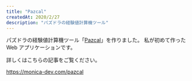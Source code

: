 ```yaml
---
title: "Pazcal"
createdAt: 2020/2/27
description: "パズドラの経験値計算機ツール"
---
```


パズドラの経験値計算機ツール「[Pazcal](https://pazcal.net)」を作りました。
私が初めて作った Web アプリケーションです。

詳しくはこちらの記事をご覧ください。

<https://monica-dev.com/pazcal>
